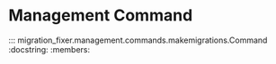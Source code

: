 # Management Command

::: migration_fixer.management.commands.makemigrations.Command 
    :docstring:
    :members:
